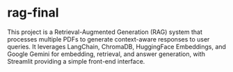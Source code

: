 # rag-final
This project is a Retrieval-Augmented Generation (RAG) system that processes multiple PDFs to generate context-aware responses to user queries. It leverages LangChain, ChromaDB, HuggingFace Embeddings, and Google Gemini for embedding, retrieval, and answer generation, with Streamlit providing a simple front-end interface.
